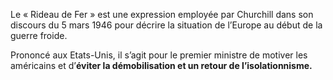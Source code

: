 Le « Rideau de Fer » est une expression employée par Churchill dans son discours du 5 mars 1946 pour décrire la situation de l’Europe au début de la guerre froide.

Prononcé aux Etats-Unis, il s’agit pour le premier ministre de motiver les américains et d’**éviter la démobilisation et un retour de l’isolationnisme.**